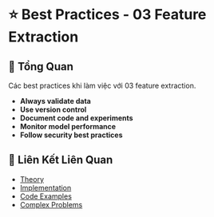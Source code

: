 # ⭐ Best Practices - 03 Feature Extraction

## 🎯 Tổng Quan

Các best practices khi làm việc với 03 feature extraction.

- **Always validate data**
- **Use version control**
- **Document code and experiments**
- **Monitor model performance**
- **Follow security best practices**

## 🔗 Liên Kết Liên Quan

- [Theory](./THEORY_03_feature_extraction.md)
- [Implementation](./IMPLEMENTATION_03_feature_extraction.md)
- [Code Examples](./CODE_EXAMPLES_03_feature_extraction.md)
- [Complex Problems](./COMPLEX_PROBLEMS.md)

